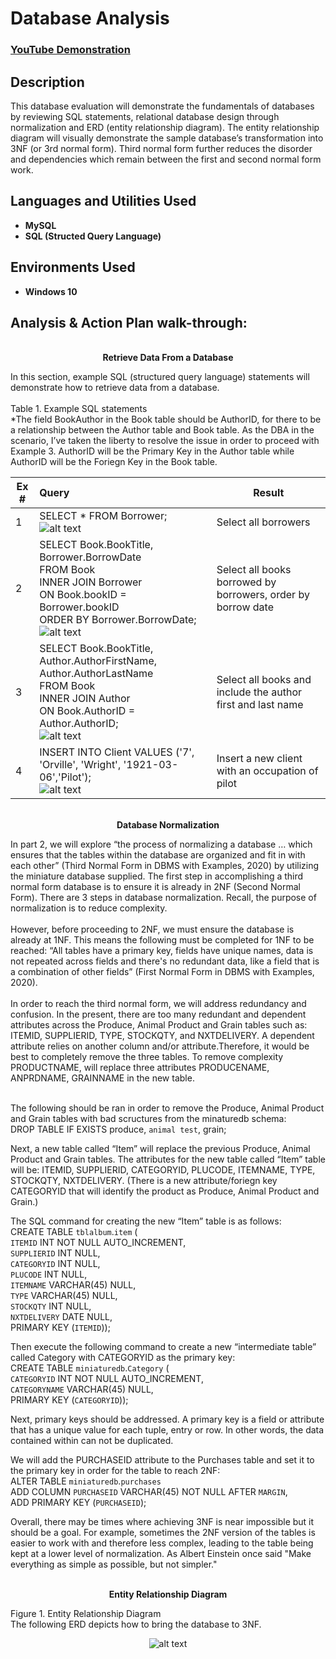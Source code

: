 <h1>Database Analysis</h1>

 ### [YouTube Demonstration](#)

<h2>Description</h2>
This database evaluation will demonstrate the fundamentals of databases by reviewing SQL statements, relational database design through normalization and ERD (entity relationship diagram). The entity relationship diagram will visually demonstrate the sample database’s transformation into 3NF (or 3rd normal form). Third normal form further reduces the disorder and dependencies which remain between the first and second normal form work.
<br />


<h2>Languages and Utilities Used</h2>

- <b>MySQL</b> 
- <b>SQL (Structed Query Language)</b>

<h2>Environments Used </h2>

- <b>Windows 10</b> 

<h2>Analysis & Action Plan walk-through:</h2>

<p align="center">
<br /><b>Retrieve Data From a Database</b></p>
In this section, example SQL (structured query language) statements will demonstrate how to retrieve data from a database. <br /><br />
Table 1. Example SQL statements<br />
*The field BookAuthor in the Book table should be AuthorID, for there to be a relationship between the Author table and Book table. As the DBA in the scenario, I’ve taken the liberty to resolve the issue in order to proceed with Example 3. AuthorID will be the Primary Key in the Author table while AuthorID will be the Foriegn Key in the Book table.

| Ex #        | Query           | Result  |
| ------------- |:-------------| -----|
| 1     | SELECT * FROM Borrower; </br > ![alt text](https://i.imgur.com/y2PjqY9.png "Logo Title Text 1") | Select all borrowers |
| 2     | SELECT Book.BookTitle, Borrower.BorrowDate </br >FROM Book </br >INNER JOIN Borrower </br >ON Book.bookID = Borrower.bookID </br > ORDER BY Borrower.BorrowDate;</br > ![alt text](https://i.imgur.com/Xag9s8f.png "Logo Title Text 1") |   Select all books borrowed by borrowers, order by borrow date |
| 3 | SELECT Book.BookTitle, Author.AuthorFirstName, Author.AuthorLastName </br >FROM Book </br >INNER JOIN Author </br >ON Book.AuthorID = Author.AuthorID;</br > ![alt text](https://i.imgur.com/3cqXa5g.png "Logo Title Text 1") | Select all books and include the author first and last name |
| 4 | INSERT INTO Client VALUES ('7', 'Orville', 'Wright', '1921-03-06','Pilot');</br > ![alt text](https://i.imgur.com/YJ3Wtbq.png "Logo Title Text 1") | Insert a new client with an occupation of pilot |

<p align="center">
<br /><b>Database Normalization</b></p>
   In part 2, we will explore “the process of normalizing a database … which ensures that the tables within the database are organized and fit in with each other” (Third Normal Form in DBMS with Examples, 2020) by utilizing the miniature database supplied. The first step in accomplishing a third normal form database is to ensure it is already in 2NF (Second Normal Form). There are 3 steps in database normalization. Recall, the purpose of normalization is to reduce complexity.    <br /><br />
However, before proceeding to 2NF, we must ensure the database is already at 1NF. This means the following must be completed for 1NF to be reached: “All tables have a primary key, fields have unique names, data is not repeated across fields and there's no redundant data, like a field that is a combination of other fields” (First Normal Form in DBMS with Examples, 2020). <br /><br />
   In order to reach the third normal form, we will address redundancy and confusion. In the present, there are too many redundant and dependent attributes across the Produce, Animal Product and Grain tables such as: ITEMID, SUPPLIERID, TYPE, STOCKQTY, and NXTDELIVERY. A dependent attribute relies on another column and/or attribute.Therefore, it would be best to completely remove the three tables. To remove complexity PRODUCTNAME, will replace three attributes PRODUCENAME, ANPRDNAME, GRAINNAME in the new table.  <br /><br />

The following should be ran in order to remove the Produce, Animal Product and Grain tables with bad scructures from the minaturedb schema:
<br />DROP TABLE IF EXISTS produce, `animal test`, grain;

Next, a new table called “Item” will replace the previous Produce, Animal Product and Grain tables. The attributes for the new table called “Item” table will be: ITEMID, SUPPLIERID, CATEGORYID, PLUCODE, ITEMNAME, TYPE, STOCKQTY, NXTDELIVERY. (There is a new attribute/foriegn key CATEGORYID that will identify the product as Produce, Animal Product and Grain.) 

The SQL command for creating the new “Item” table is as follows:<br />
CREATE TABLE `tblalbum`.`item` (<br />
`ITEMID` INT NOT NULL AUTO_INCREMENT,<br />
`SUPPLIERID` INT NULL,<br />
`CATEGORYID` INT NULL,<br />
`PLUCODE` INT NULL,<br />
`ITEMNAME` VARCHAR(45) NULL,<br />
`TYPE` VARCHAR(45) NULL,<br />
`STOCKQTY` INT NULL,<br />
`NXTDELIVERY` DATE NULL,<br />
PRIMARY KEY (`ITEMID`));<br />

Then execute the following command to create a new “intermediate table” called Category with CATEGORYID as the primary key: <br />
CREATE TABLE `miniaturedb`.`Category` (<br />
  `CATEGORYID` INT NOT NULL AUTO_INCREMENT,<br />
  `CATEGORYNAME` VARCHAR(45) NULL,<br />
  PRIMARY KEY (`CATEGORYID`));<br />

Next, primary keys should be addressed. A primary key is a field or attribute that has a unique value for each tuple, entry or row. In other words, the data contained within can not be duplicated.  

We will add the PURCHASEID attribute to the Purchases table and set it to the primary key in order for the table to reach 2NF:<br />
ALTER TABLE `miniaturedb`.`purchases` <br />
ADD COLUMN `PURCHASEID` VARCHAR(45) NOT NULL AFTER `MARGIN`,<br />
ADD PRIMARY KEY (`PURCHASEID`);<br />

Overall, there may be times where achieving 3NF is near impossible but it should be a goal. For example, sometimes the 2NF version of the tables is easier to work with and therefore less complex, leading to the table being kept at a lower level of normalization. As Albert Einstein once said "Make everything as simple as possible, but not simpler."

<p align="center">
<br /><b>Entity Relationship Diagram</b></p>

Figure 1. Entity Relationship Diagram <br />
The following ERD depicts how to bring the database to 3NF.<br /><p align="center">
![alt text](https://i.imgur.com/nIKtCL5.png "Logo Title Text 1")</p>

<!--
 ```diff
- text in red
+ text in green
! text in orange
# text in gray
@@ text in purple (and bold)@@
```
--!>
